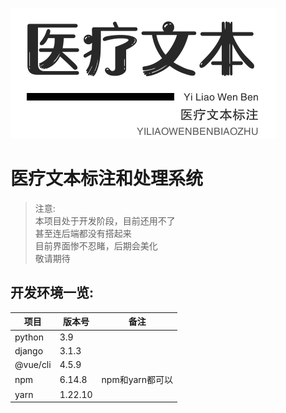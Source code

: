 

![图片无法显示](./logo.png)


# 医疗文本标注和处理系统
>   注意:  
>  本项目处于开发阶段，目前还用不了  
>   甚至连后端都没有搭起来  
> 目前界面惨不忍睹，后期会美化  
> 敬请期待



## 开发环境一览:

| 项目 | 版本号 | 备注|
| ----| ----| ----|
|python |3.9|  |
|django|3.1.3| |
|@vue/cli| 4.5.9||
| npm|6.14.8| npm和yarn都可以|
|yarn|1.22.10| 

